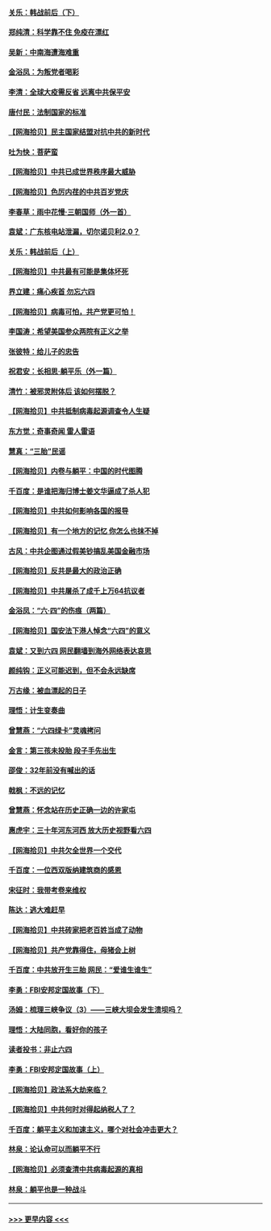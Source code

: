 #### [关乐：韩战前后（下）](../pages/nsc993/n13034113.md?t=06201451) 
#### [郑纯清：科学靠不住 免疫在漂红](../pages/nsc993/n13034093.md?t=06201451) 
#### [吴新：中南海遭海难重](../pages/nsc993/n13034084.md?t=06201451) 
#### [金浴凤：为叛党者喝彩](../pages/nsc993/n13034058.md?t=06201451) 
#### [李清：全球大疫需反省 远离中共保平安](../pages/nsc993/n13033784.md?t=06201451) 
#### [唐付民：法制国家的标准](../pages/nsc993/n13032944.md?t=06201451) 
#### [【网海拾贝】民主国家结盟对抗中共的新时代](../pages/nsc993/n13031717.md?t=06201451) 
#### [吐为快：菩萨蛮](../pages/nsc993/n13030033.md?t=06201451) 
#### [【网海拾贝】中共已成世界秩序最大威胁](../pages/nsc993/n13028138.md?t=06201451) 
#### [【网海拾贝】色厉内荏的中共百岁党庆](../pages/nsc993/n13025582.md?t=06201451) 
#### [李春草：雨中花慢‧三朝国师（外一首）](../pages/nsc993/n13025567.md?t=06201451) 
#### [袁斌：广东核电站泄漏，切尔诺贝利2.0？](../pages/nsc993/n13025475.md?t=06201451) 
#### [关乐：韩战前后（上）](../pages/nsc993/n13025387.md?t=06201451) 
#### [【网海拾贝】中共最有可能是集体坏死](../pages/nsc993/n13023101.md?t=06201451) 
#### [界立建：痛心疾首 勿忘六四](../pages/nsc993/n13022339.md?t=06201451) 
#### [【网海拾贝】病毒可怕，共产党更可怕！](../pages/nsc993/n13020728.md?t=06201451) 
#### [李国涛：希望美国参众两院有正义之举](../pages/nsc993/n13020674.md?t=06201451) 
#### [张彼特：给儿子的忠告](../pages/nsc993/n13018934.md?t=06201451) 
#### [祝君安：长相思‧躺平乐（外一篇）](../pages/nsc993/n13018923.md?t=06201451) 
#### [清竹：被邪灵附体后 该如何摆脱？](../pages/nsc993/n13018877.md?t=06201451) 
#### [【网海拾贝】中共抵制病毒起源调查令人生疑](../pages/nsc993/n13017785.md?t=06201451) 
#### [东方觉：奇事奇闻 雷人雷语](../pages/nsc993/n13017577.md?t=06201451) 
#### [慧真：“三胎”民谣](../pages/nsc993/n13017394.md?t=06201451) 
#### [【网海拾贝】内卷与躺平：中国的时代图腾](../pages/nsc993/n13016128.md?t=06201451) 
#### [千百度：是谁把海归博士姜文华逼成了杀人犯](../pages/nsc993/n13015218.md?t=06201451) 
#### [【网海拾贝】中共如何影响各国的报导](../pages/nsc993/n13012599.md?t=06201451) 
#### [【网海拾贝】有一个地方的记忆 你怎么也抹不掉](../pages/nsc993/n13009802.md?t=06201451) 
#### [古风：中共企图通过假美钞搞乱美国金融市场](../pages/nsc993/n13009626.md?t=06201451) 
#### [【网海拾贝】反共是最大的政治正确](../pages/nsc993/n13007051.md?t=06201451) 
#### [【网海拾贝】中共屠杀了成千上万64抗议者](../pages/nsc993/n13002713.md?t=06201451) 
#### [金浴凤：“六·四”的伤痕（两篇）](../pages/nsc993/n13001719.md?t=06201451) 
#### [【网海拾贝】国安法下港人悼念“六四”的意义](../pages/nsc993/n13001039.md?t=06201451) 
#### [袁斌：又到六四 网民翻墙到海外网络表达哀思](../pages/nsc993/n13000995.md?t=06201451) 
#### [颜纯钩：正义可能迟到，但不会永远缺席](../pages/nsc993/n13000920.md?t=06201451) 
#### [万古缘：被血漂起的日子](../pages/nsc993/n13000914.md?t=06201451) 
#### [理悟：计生变奏曲](../pages/nsc993/n13000414.md?t=06201451) 
#### [曾慧燕：“六四绿卡”灵魂拷问](../pages/nsc993/n13000277.md?t=06201451) 
#### [金言：第三孩未投胎 段子手先出生](../pages/nsc993/n13000215.md?t=06201451) 
#### [邵俊：32年前没有喊出的话](../pages/nsc993/n13000181.md?t=06201451) 
#### [戟枫：不远的记忆](../pages/nsc993/n13000121.md?t=06201451) 
#### [曾慧燕：怀念站在历史正确一边的许家屯](../pages/nsc993/n13000073.md?t=06201451) 
#### [惠虎宇：三十年河东河西 放大历史视野看六四](../pages/nsc993/n13000018.md?t=06201451) 
#### [【网海拾贝】中共欠全世界一个交代](../pages/nsc993/n12998706.md?t=06201451) 
#### [千百度：一位西双版纳建筑商的感恩](../pages/nsc993/n12998487.md?t=06201451) 
#### [宋征时：我带考卷来维权](../pages/nsc993/n12994088.md?t=06201451) 
#### [陈达：逃大难赶早](../pages/nsc993/n12993569.md?t=06201451) 
#### [【网海拾贝】中共砖家把老百姓当成了动物](../pages/nsc993/n12993483.md?t=06201451) 
#### [【网海拾贝】共产党靠得住，母猪会上树](../pages/nsc993/n12990730.md?t=06201451) 
#### [千百度：中共放开生三胎 网民：“爱谁生谁生”](../pages/nsc993/n12990644.md?t=06201451) 
#### [李勇：FBI安邦定国故事（下）](../pages/nsc993/n12987854.md?t=06201451) 
#### [汤姆：梳理三峡争议（3）——三峡大坝会发生溃坝吗？](../pages/nsc993/n12989806.md?t=06201451) 
#### [理悟：大陆同胞，看好你的孩子](../pages/nsc993/n12989778.md?t=06201451) 
#### [读者投书：非止六四](../pages/nsc993/n12989673.md?t=06201451) 
#### [李勇：FBI安邦定国故事（上）](../pages/nsc993/n12987749.md?t=06201451) 
#### [【网海拾贝】政法系大劫来临？](../pages/nsc993/n12987596.md?t=06201451) 
#### [【网海拾贝】中共何时对得起纳税人了？](../pages/nsc993/n12985578.md?t=06201451) 
#### [千百度：躺平主义和加速主义，哪个对社会冲击更大？](../pages/nsc993/n12985512.md?t=06201451) 
#### [林泉：论认命可以而躺平不行](../pages/nsc993/n12985505.md?t=06201451) 
#### [【网海拾贝】必须查清中共病毒起源的真相](../pages/nsc993/n12984276.md?t=06201451) 
#### [林泉：躺平也是一种战斗](../pages/nsc993/n12984194.md?t=06201451) 

----
#### [ >>> 更早内容 <<< ](../indexes/nsc993-earlier.md)
